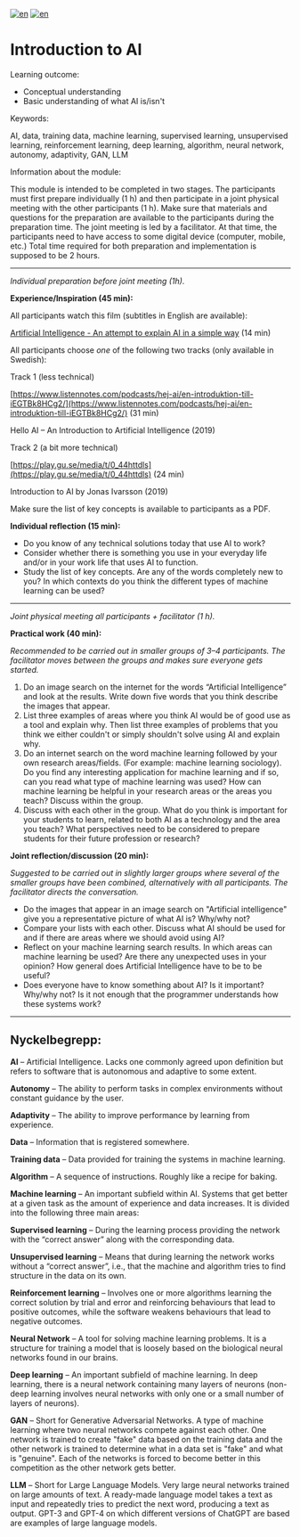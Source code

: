 [![en](https://img.shields.io/badge/lang-sv-yellow.svg)](https://github.com/wasp-ed/moduler/blob/main/modul1.md)
[![en](https://img.shields.io/badge/lang-en-red.svg)](https://github.com/wasp-ed/moduler/blob/main/modul1.en.md)
# Introduction to AI


Learning outcome:

-   Conceptual understanding
-   Basic understanding of what AI is/isn't

Keywords:

AI, data, training data, machine learning, supervised learning, unsupervised learning, reinforcement learning, deep learning, algorithm, neural network, autonomy, adaptivity, GAN, LLM

Information about the module:

This module is intended to be completed in two stages. The participants must first prepare individually (1 h) and then participate in a joint physical meeting with the other participants (1 h). Make sure that materials and questions for the preparation are available to the participants during the preparation time. The joint meeting is led by a facilitator. At that time, the participants need to have access to some digital device (computer, mobile, etc.) Total time required for both preparation and implementation is supposed to be 2 hours.

----------

_Individual preparation before joint meeting (1h)._

**Experience/Inspiration (45 min):**

All participants watch this film (subtitles in English are available):

[Artificial Intelligence - An attempt to explain AI in a simple way](https://api.kaltura.nordu.net/p/315/sp/31500/embedIframeJs/uiconf_id/23450066/partner_id/315?iframeembed=true&playerId=kaltura_player&entry_id=0_s5gaq3u2&flashvars%5BstreamerType%5D=auto&flashvars%5BlocalizationCode%5D=en&flashvars%5BleadWithHTML5%5D=true&flashvars%5BsideBarContainer.plugin%5D=true&flashvars%5BsideBarContainer.position%5D=left&flashvars%5BsideBarContainer.clickToClose%5D=true&flashvars%5Bchapters.plugin%5D=true&flashvars%5Bchapters.layout%5D=vertical&flashvars%5Bchapters.thumbnailRotator%5D=false&flashvars%5BstreamSelector.plugin%5D=true&flashvars%5BEmbedPlayer.SpinnerTarget%5D=videoHolder&flashvars%5BdualScreen.plugin%5D=true&flashvars%5Bhotspots.plugin%5D=1&flashvars%5BKaltura.addCrossoriginToIframe%5D=true&&wid=0_zzcork45)  (14 min)

All participants choose  _one_  of the following two tracks (only available in Swedish):

Track 1 (less technical)

[https://www.listennotes.com/podcasts/hej-ai/en-introduktion-till-iEGTBk8HCg2/](https://www.listennotes.com/podcasts/hej-ai/en-introduktion-till-iEGTBk8HCg2/)  (31 min)

Hello AI – An Introduction to Artificial Intelligence (2019)

Track 2 (a bit more technical)

[https://play.gu.se/media/t/0_44httdls](https://play.gu.se/media/t/0_44httdls)  (24 min)

Introduction to AI by Jonas Ivarsson (2019)

Make sure the list of key concepts is available to participants as a PDF.

**Individual reflection (15 min):**

-   Do you know of any technical solutions today that use AI to work?
-   Consider whether there is something you use in your everyday life and/or in your work life that uses AI to function.
-   Study the list of key concepts. Are any of the words completely new to you? In which contexts do you think the different types of machine learning can be used?

----------

_Joint physical meeting all participants + facilitator (1 h)._

**Practical work (40 min):**

_Recommended to be carried out in smaller groups of 3–4 participants. The facilitator moves between the groups and makes sure everyone gets started._

1. Do an image search on the internet for the words “Artificial Intelligence” and look at the results. Write down five words that you think describe the images that appear.
2. List three examples of areas where you think AI would be of good use as a tool and explain why. Then list three examples of problems that you think we either couldn't or simply shouldn't solve using AI and explain why.
3. Do an internet search on the word machine learning followed by your own research areas/fields. (For example: machine learning sociology). Do you find any interesting application for machine learning and if so, can you read what type of machine learning was used? How can machine learning be helpful in your research areas or the areas you teach? Discuss within the group.
4. Discuss with each other in the group. What do you think is important for your students to learn, related to both AI as a technology and the area you teach? What perspectives need to be considered to prepare students for their future profession or research?


**Joint reflection/discussion (20 min):**

_Suggested to be carried out in slightly larger groups where several of the smaller groups have been combined, alternatively with all participants. The facilitator directs the conversation._

-   Do the images that appear in an image search on "Artificial intelligence" give you a representative picture of what AI is? Why/why not?
-   Compare your lists with each other. Discuss what AI should be used for and if there are areas where we should avoid using AI?
-   Reflect on your machine learning search results. In which areas can machine learning be used? Are there any unexpected uses in your opinion? How general does Artificial Intelligence have to be to be useful?
-   Does everyone have to know something about AI? Is it important? Why/why not? Is it not enough that the programmer understands how these systems work?

----------

## Nyckelbegrepp:

**AI**  – Artificial Intelligence. Lacks one commonly agreed upon definition but refers to software that is autonomous and adaptive to some extent.

**Autonomy**  – The ability to perform tasks in complex environments without constant guidance by the user.

**Adaptivity**  – The ability to improve performance by learning from experience.

**Data**  – Information that is registered somewhere.

**Training data**  – Data provided for training the systems in machine learning.

**Algorithm**  – A sequence of instructions. Roughly like a recipe for baking.

**Machine learning**  – An important subfield within AI. Systems that get better at a given task as the amount of experience and data increases. It is divided into the following three main areas:

**Supervised learning**  – During the learning process providing the network with the “correct answer” along with the corresponding data.

**Unsupervised learning**  – Means that during learning the network works without a “correct answer”, i.e., that the machine and algorithm tries to find structure in the data on its own.

**Reinforcement learning**  – Involves one or more algorithms learning the correct solution by trial and error and reinforcing behaviours that lead to positive outcomes, while the software weakens behaviours that lead to negative outcomes.

**Neural Network**  – A tool for solving machine learning problems. It is a structure for training a model that is loosely based on the biological neural networks found in our brains.

**Deep learning**  – An important subfield of machine learning. In deep learning, there is a neural network containing many layers of neurons (non-deep learning involves neural networks with only one or a small number of layers of neurons).

**GAN**  – Short for Generative Adversarial Networks. A type of machine learning where two neural networks compete against each other. One network is trained to create "fake" data based on the training data and the other network is trained to determine what in a data set is "fake" and what is "genuine". Each of the networks is forced to become better in this competition as the other network gets better.

**LLM**  – Short for Large Language Models. Very large neural networks trained on large amounts of text. A ready-made language model takes a text as input and repeatedly tries to predict the next word, producing a text as output. GPT-3 and GPT-4 on which different versions of ChatGPT are based are examples of large language models.
